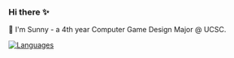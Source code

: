 ### Hi there :sparkles:

🌱 I'm Sunny - a 4th year Computer Game Design Major @ UCSC. 


[![Languages](https://skillicons.dev/icons?i=ts,js,html,css,py,cpp,cs,c,java)](https://skillicons.dev)  

